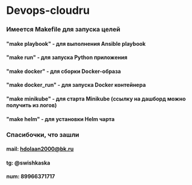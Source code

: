 # Devops-cloudru
### Имеется Makefile для запуска целей
#### "make playbook" - для выполнения Ansible playbook
#### "make run" - для запуска Python приложения
#### "make docker" - для сборки Docker-образа
#### "make docker_run" - для запуска Docker контейнера
#### "make minikube" - для старта Minikube (ссылку на дашборд можно получить из логов)
#### "make helm" - для установки Helm чарта

### Спасибочки, что зашли
#### mail: hdolaan2000@bk.ru
#### tg: @swishkaska
#### num: 89966371717
